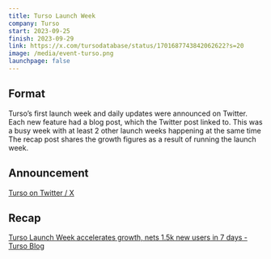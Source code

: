```yaml
---
title: Turso Launch Week
company: Turso
start: 2023-09-25
finish: 2023-09-29
link: https://x.com/tursodatabase/status/1701687743842062622?s=20
image: /media/event-turso.png
launchpage: false
---
```


## Format

Turso’s first launch week and daily updates were announced on Twitter. Each new feature had a blog post, which the Twitter post linked to. This was a busy week with at least 2 other launch weeks happening at the same time The recap post shares the growth figures as a result of running the launch week.

## Announcement

[Turso on Twitter / X](https://x.com/tursodatabase/status/1701687743842062622?s=20)

## Recap

[Turso Launch Week accelerates growth, nets 1.5k new users in 7 days - Turso Blog](https://blog.turso.tech/turso-launch-week-accelerates-growth-nets-1-5k-new-users-in-7-days-2829ed781dc2)